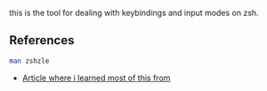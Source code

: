 this is the tool for dealing with keybindings and input modes on zsh.


## References
```sh
man zshzle
```

- [Article where i learned most of this from](https://thevaluable.dev/zsh-line-editor-configuration-mouseless/)